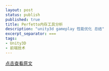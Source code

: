 ```yaml
---
layout: post
status: publish
published: true
title: Perfetto内存工具分析
description: "unity3d gameplay 性能优化 总结"
excerpt_separator: ===
tags:
- Unity3D
- 前端技术
---
```


[点击查看原文](/static-page/Perfetto/Index/Perfetto内存工具分析.html)


